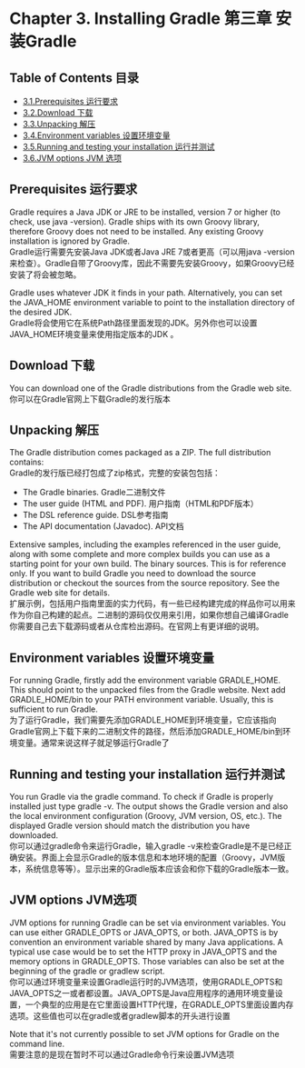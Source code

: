 # Chapter 3. Installing Gradle 第三章 安装Gradle
## Table of Contents 目录

* [3.1.Prerequisites 运行要求](#prerequisites)
* [3.2.Download 下载](#download)
* [3.3.Unpacking 解压](#unpacking)
* [3.4.Environment variables 设置环境变量](#environment-variables)
* [3.5.Running and testing your installation 运行并测试](#running-and-testing-your-installation)
* [3.6.JVM options JVM 选项](#jvm-options)

## Prerequisites 运行要求

Gradle requires a Java JDK or JRE to be installed, version 7 or higher (to check, use java -version). Gradle ships with its own Groovy library, therefore Groovy does not need to be installed. Any existing Groovy installation is ignored by Gradle.  
Gradle运行需要先安装Java JDK或者Java JRE 7或者更高（可以用java -version 来检查）。Gradle自带了Groovy库，因此不需要先安装Groovy，如果Groovy已经安装了将会被忽略。

Gradle uses whatever JDK it finds in your path. Alternatively, you can set the JAVA_HOME environment variable to point to the installation directory of the desired JDK.  
Gradle将会使用它在系统Path路径里面发现的JDK。另外你也可以设置JAVA_HOME环境变量来使用指定版本的JDK 。

## Download 下载
You can download one of the Gradle distributions from the Gradle web site.  
你可以在Gradle官网上下载Gradle的发行版本

## Unpacking 解压
The Gradle distribution comes packaged as a ZIP. The full distribution contains:  
Gradle的发行版已经打包成了zip格式，完整的安装包包括：

* The Gradle binaries. Gradle二进制文件
* The user guide (HTML and PDF). 用户指南（HTML和PDF版本）
* The DSL reference guide. DSL参考指南
* The API documentation (Javadoc). API文档

Extensive samples, including the examples referenced in the user guide, along with some complete and more complex builds you can use as a starting point for your own build.
The binary sources. This is for reference only. If you want to build Gradle you need to download the source distribution or checkout the sources from the source repository. See the Gradle web site for details.  
扩展示例，包括用户指南里面的实力代码，有一些已经构建完成的样品你可以用来作为你自己构建的起点。二进制的源码仅仅用来引用，如果你想自己编译Gradle你需要自己去下载源码或者从仓库检出源码。在官网上有更详细的说明。

## Environment variables 设置环境变量
For running Gradle, firstly add the environment variable GRADLE_HOME. This should point to the unpacked files from the Gradle website. Next add GRADLE_HOME/bin to your PATH environment variable. Usually, this is sufficient to run Gradle.  
为了运行Gradle，我们需要先添加GRADLE_HOME到环境变量，它应该指向Gradle官网上下载下来的二进制文件的路径，然后添加GRADLE_HOME/bin到环境变量。通常来说这样子就足够运行Gradle了

## Running and testing your installation 运行并测试
You run Gradle via the gradle command. To check if Gradle is properly installed just type gradle -v. The output shows the Gradle version and also the local environment configuration (Groovy, JVM version, OS, etc.). The displayed Gradle version should match the distribution you have downloaded.  
你可以通过gradle命令来运行Gradle，输入gradle -v来检查Gradle是不是已经正确安装。界面上会显示Gradle的版本信息和本地环境的配置（Groovy，JVM版本，系统信息等等）。显示出来的Gradle版本应该会和你下载的Gradle版本一致。

## JVM options JVM选项
JVM options for running Gradle can be set via environment variables. You can use either GRADLE_OPTS or JAVA_OPTS, or both. JAVA_OPTS is by convention an environment variable shared by many Java applications. A typical use case would be to set the HTTP proxy in JAVA_OPTS and the memory options in GRADLE_OPTS. Those variables can also be set at the beginning of the gradle or gradlew script.  
你可以通过环境变量来设置Gradle运行时的JVM选项，使用GRADLE_OPTS和JAVA_OPTS之一或者都设置。JAVA_OPTS是Java应用程序的通用环境变量设置，一个典型的应用是在它里面设置HTTP代理，在GRADLE_OPTS里面设置内存选项。这些值也可以在gradle或者gradlew脚本的开头进行设置

Note that it's not currently possible to set JVM options for Gradle on the command line.  
需要注意的是现在暂时不可以通过Gradle命令行来设置JVM选项